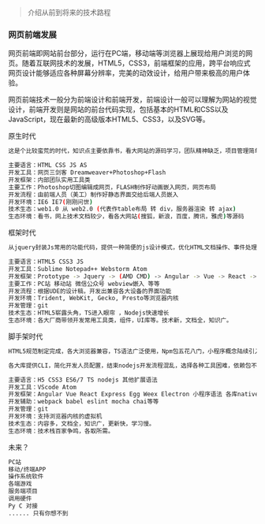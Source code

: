 
> 介绍从前到将来的技术路程

### 网页前端发展

网页前端即网站前台部分，运行在PC端，移动端等浏览器上展现给用户浏览的网页。随着互联网技术的发展，HTML5，CSS3，前端框架的应用，跨平台响应式网页设计能够适应各种屏幕分辨率，完美的动效设计，给用户带来极高的用户体验。

网页前端技术一般分为前端设计和前端开发，前端设计一般可以理解为网站的视觉设计，前端开发则是网站的前台代码实现，包括基本的HTML和CSS以及JavaScript，现在最新的高级版本HTML5、CSS3，以及SVG等。


原生时代
``` bash
这是个比较蛮荒的时代，知识点主要依靠书，看大网站的源码学习，团队精神缺乏，项目管理简单

主要语言：HTML CSS JS AS
开发工具：网页三剑客 Dreamweaver+Photoshop+Flash
开发框架：内部团队实用工具类
主要工作：Photoshop切图编辑成网页，FLASH制作好动画嵌入网页，网页布局
开发流程：由前端人员（美工）制作好静态界面交给后端人员嵌入
开发环境：IE6 IE7(刚刚问世)
技术生态：web1.0 从 web2.0 (代表作table布局 转 div，服务器渲染 转 ajax)
生态环境：看书，网上技术文档较少，看各大网站(搜狐，新浪，百度，腾讯，雅虎)等源码
```

框架时代
``` bash
从jquery封装Js常用的功能代码，提供一种简便的js设计模式，优化HTML文档操作、事件处理、动画设计和Ajax交互，并兼容了各大浏览器。往后各大框架设计理念日益更新，双向数据绑定(Angular, Vue), 再到虚拟DOM渲染(React)，前端跟后端分离了。

主要语言：HTML5 CSS3 JS 
开发工具：Sublime Notepad++ Webstorm Atom
开发框架：Prototype -> Jquery -> (AMD CMD) -> Angular -> Vue -> React -> ...
主要工作：PC站 移动站 微信公众号 webview嵌入 等等
开发流程：根据UDE的设计稿，开发出兼容各大设备的界面功能
开发环境：Trident, WebKit, Gecko, Presto等浏览器内核
开发管理：git
技术生态：HTML5崭露头角，TS进入眼帘 ，Nodejs快速增长
生态环境：各大厂商带领开发常用工具类，组件，UI库等。技术新，文档全，知识广。
```

脚手架时代
``` bash
HTML5规范制定完成，各大浏览器兼容，TS语法广泛使用，Npm包五花八门，小程序概念陆续引入，Hybrid形式成本降低，Nodejs开发成为流程。nodejs的技术，前端成为全端。

各大库提供CLI，简化开发人员配置，结束nodejs开发流程混乱，选择各种工具困难，依赖包不兼容，工具配置复杂等问题。

主要语言：H5 CSS3 ES6/7 TS nodejs 其他扩展语法
开发工具：VScode Atom
开发框架：Angular Vue React Express Egg Weex Electron 小程序语法 各库native等等
开发辅助：webpack babel eslint mocha chai等等
开发管理：git
开发环境：支持浏览器内核的虚拟机
技术生态：内容多，文档全，知识广，更新快，学习慢。
生态环境：技术栈百家争鸣，各取所需。
```

未来？
```bash
PC站
移动/终端APP
操作系统软件
各端游戏
服务端项目
调用硬件
Py C 对接
...... 只有你想不到
```